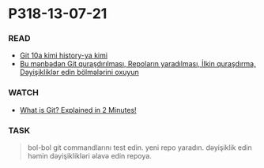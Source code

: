 # P318-13-07-21

### READ

* [Git 10a kimi history-ya kimi](https://githowto.com/)
* [Bu mənbədən Git quraşdırılması, Repoların yaradılması, İlkin quraşdırma, Dəyişikliklər edin bölmələrini oxuyun](https://training.github.com/downloads/az/github-git-cheat-sheet/)

### WATCH

* [What is Git? Explained in 2 Minutes!](https://www.youtube.com/watch?v=2ReR1YJrNOM)


### TASK

>bol-bol git commandlarını test edin. yeni repo yaradın. dəyişiklik edin həmin dəyişiklikləri əlavə edin repoya.
